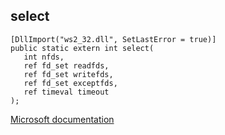 ## select

```
[DllImport("ws2_32.dll", SetLastError = true)]
public static extern int select(
   int nfds,
   ref fd_set readfds,
   ref fd_set writefds,
   ref fd_set exceptfds,
   ref timeval timeout
);
```

[Microsoft documentation](TODO)
